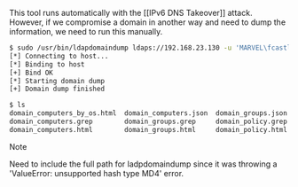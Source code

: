 
This tool runs automatically with the [[IPv6 DNS Takeover]] attack. However, if we compromise a domain in another way and need to dump the information, we need to run this manually.

```bash
$ sudo /usr/bin/ldapdomaindump ldaps://192.168.23.130 -u 'MARVEL\fcastle' -p Password1 
[*] Connecting to host...
[*] Binding to host
[+] Bind OK
[*] Starting domain dump
[+] Domain dump finished

$ ls               
domain_computers_by_os.html  domain_computers.json  domain_groups.json  domain_policy.json  domain_trusts.json          domain_users.html
domain_computers.grep        domain_groups.grep     domain_policy.grep  domain_trusts.grep  domain_users_by_group.html  domain_users.json
domain_computers.html        domain_groups.html     domain_policy.html  domain_trusts.html  domain_users.grep
```

> [!note] 
> Need to include the full path for ladpdomaindump since it was throwing a 'ValueError: unsupported hash type MD4' error.

